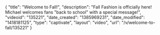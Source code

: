 {
    "title": "Welcome to Fall!",
    "description": "Fall Fashion is officially here! Michael welcomes fans \"back to school\" with a special message!",
    "videoid": "135221",
    "date_created": "1385969231",
    "date_modified": "1418181125",
    "type": "captivate",
    "layout": "video",
    "url": "\/v\/welcome-to-fall\/135221"
}